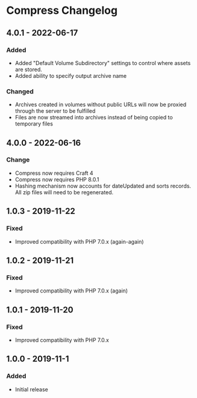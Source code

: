 # Compress Changelog

## 4.0.1 - 2022-06-17
### Added
- Added "Default Volume Subdirectory" settings to control where assets are stored.
- Added ability to specify output archive name

### Changed
- Archives created in volumes without public URLs will now be proxied through the server to be fulfilled
- Files are now streamed into archives instead of being copied to temporary files

## 4.0.0 - 2022-06-16
### Change
- Compress now requires Craft 4
- Compress now requires PHP 8.0.1
- Hashing mechanism now accounts for dateUpdated and sorts records. All zip files will need to be regenerated.

## 1.0.3 - 2019-11-22
### Fixed
- Improved compatibility with PHP 7.0.x (again-again)

## 1.0.2 - 2019-11-21
### Fixed
- Improved compatibility with PHP 7.0.x (again)

## 1.0.1 - 2019-11-20
### Fixed
- Improved compatibility with PHP 7.0.x

## 1.0.0 - 2019-11-1
### Added
- Initial release
